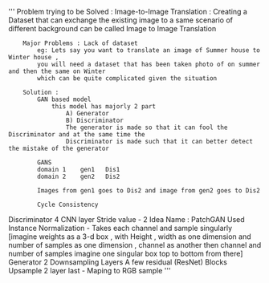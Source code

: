 '''
    Problem trying to be Solved : 
        Image-to-Image Translation : Creating a Dataset that can exchange the existing image to a 
        same scenario of different background can be called Image to Image Translation

        Major Problems : Lack of dataset 
            eg: Lets say you want to translate an image of Summer house to Winter house , 
            you will need a dataset that has been taken photo of on summer and then the same on Winter
            which can be quite complicated given the situation 

        Solution : 
            GAN based model 
                this model has majorly 2 part 
                    A) Generator
                    B) Discriminator
                    The generator is made so that it can fool the Discriminator and at the same time the
                    Discriminator is made such that it can better detect the mistake of the generator 

            GANS 
            domain 1    gen1   Dis1
            domain 2    gen2   Dis2

            Images from gen1 goes to Dis2 and image from gen2 goes to Dis2

            Cycle Consistency 




Discriminator 
    4 CNN layer 
        Stride value - 2 
    Idea Name : PatchGAN
    Used Instance Normalization - Takes each channel and sample singularly [imagine weights as a 3-d box , with Height 
                                    , width as one dimension and number of samples as one dimension , channel as another 
                                    then channel and number of samples imagine one singular box top to bottom from there]
Generator 
    2 Downsampling Layers 
    A few residual (ResNet) Blocks 
    Upsample 2 layer 
    last - Maping to RGB sample 
'''